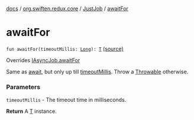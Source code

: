 [docs](../../index.md) / [org.swiften.redux.core](../index.md) / [JustJob](index.md) / [awaitFor](./await-for.md)

# awaitFor

`fun awaitFor(timeoutMillis: `[`Long`](https://kotlinlang.org/api/latest/jvm/stdlib/kotlin/-long/index.html)`): `[`T`](index.md#T) [(source)](https://github.com/protoman92/KotlinRedux/tree/master/common/common-core/src/main/kotlin/org/swiften/redux/core/AsyncJob.kt#L57)

Overrides [IAsyncJob.awaitFor](../-i-async-job/await-for.md)

Same as [await](../-i-async-job/await.md), but only up till [timeoutMillis](../-i-async-job/await-for.md#org.swiften.redux.core.IAsyncJob$awaitFor(kotlin.Long)/timeoutMillis). Throw a [Throwable](https://kotlinlang.org/api/latest/jvm/stdlib/kotlin/-throwable/index.html) otherwise.

### Parameters

`timeoutMillis` - The timeout time in milliseconds.

**Return**
A [T](../-i-async-job/index.md#T) instance.

